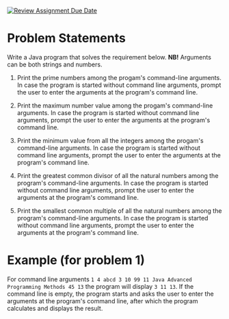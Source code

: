 [![Review Assignment Due Date](https://classroom.github.com/assets/deadline-readme-button-24ddc0f5d75046c5622901739e7c5dd533143b0c8e959d652212380cedb1ea36.svg)](https://classroom.github.com/a/DBQrIIC5)
# Problem Statements
Write a Java program that solves the requirement below. **NB!** Arguments can be both strings and numbers.

1. Print the prime numbers among the progam's command-line arguments. In case the program is started without command line arguments, prompt the user to enter the arguments at the program's command line. 

2. Print the maximum number value among the progam's command-line arguments. In case the program is started without command line arguments, prompt the user to enter the arguments at the program's command line. 
   
4. Print the minimum value from all the integers among the progam's command-line arguments. In case the program is started without command line arguments, prompt the user to enter the arguments at the program's command line.
   
5. Print the greatest common divisor of all the natural numbers among the program's command-line arguments. In case the program is started without command line arguments, prompt the user to enter the arguments at the program's command line.
   
6. Print the smallest common multiple of all the natural numbers among the program's command-line arguments. In case the program is started without command line arguments, prompt the user to enter the arguments at the program's command line.

# Example (for problem 1)
For command line arguments `1 4 abcd 3 10 99 11 Java Advanced Programming Methods 45 13` the program will display `3 11 13`.
If the command line is empty, the program starts and asks the user to enter the arguments at the program's command line, after which the program calculates and displays the result.

